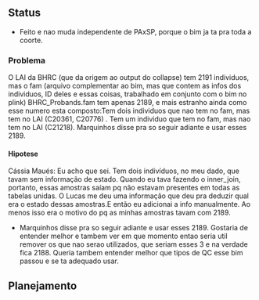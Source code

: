 ## Status

- Feito e nao muda independente de PAxSP, porque o bim ja ta pra toda a coorte.  

### Problema

O LAI da BHRC (que da origem ao output do collapse) tem 2191 individuos, mas o fam (arquivo complementar ao bim, mas que contem as infos dos individuos, ID deles e essas coisas, trabalhado em conjunto com o bim no plink) BHRC_Probands.fam tem apenas 2189, e mais estranho ainda como esse numero esta composto:Tem dois individuos que nao tem no fam, mas tem no LAI (C20361, C20776) . Tem um individuo que tem no fam, mas nao tem no LAI (C21218). Marquinhos disse pra so seguir adiante e usar esses 2189. 

#### Hipotese 

Cássia Maués:  Eu acho que sei.  Tem dois indivíduos, no meu dado, que tavam sem informação de estado. Quando eu tava fazendo o inner_join, portanto, essas amostras saíam pq não estavam presentes em todas as tabelas unidas. O Lucas me deu uma informação que deu pra deduzir qual era o estado dessas amostras.E então eu adicionai a info manualmente. Ao menos isso era o motivo do pq as minhas amostras tavam com 2189.

 - Marquinhos disse pra so seguir adiante e usar esses 2189. Gostaria de entender melhor e tambem ver em que momento entao seria util remover os que nao serao utilizados, que seriam esses 3 e na verdade fica 2188. Queria tambem entender melhor que tipos de QC esse bim passou e se ta adequado usar. 

## Planejamento
